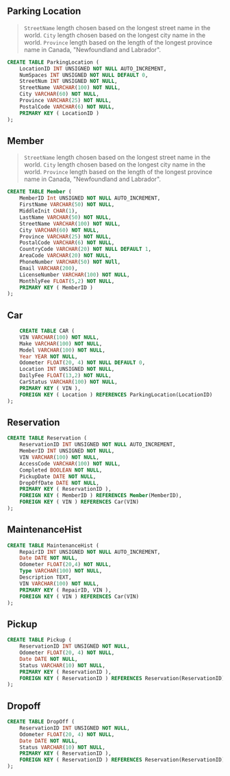 ## Parking Location

> `StreetName` length chosen based on the longest street name in the world. `City` length chosen based on the longest city name in the world. `Province` length based on the length of the longest province name in Canada, "Newfoundland and Labrador".

```sql
CREATE TABLE ParkingLocation (
    LocationID INT UNSIGNED NOT NULL AUTO_INCREMENT,
    NumSpaces INT UNSIGNED NOT NULL DEFAULT 0,
    StreetNum INT UNSIGNED NOT NULL,
    StreetName VARCHAR(100) NOT NULL,
    City VARCHAR(60) NOT NULL,
    Province VARCHAR(25) NOT NULL,
    PostalCode VARCHAR(6) NOT NULL,
    PRIMARY KEY ( LocationID )
);
```

## Member

> `StreetName` length chosen based on the longest street name in the world. `City` length chosen based on the longest city name in the world. `Province` length based on the length of the longest province name in Canada, "Newfoundland and Labrador".

```sql
CREATE TABLE Member (
    MemberID Int UNSIGNED NOT NULL AUTO_INCREMENT,
    FirstName VARCHAR(50) NOT NULL,
    MiddleInit CHAR(1),
    LastName VARCHAR(50) NOT NULL,
    StreetName VARCHAR(100) NOT NULL,
    City VARCHAR(60) NOT NULL,
    Province VARCHAR(25) NOT NULL,
    PostalCode VARCHAR(6) NOT NULL,
    CountryCode VARCHAR(20) NOT NULL DEFAULT 1,
    AreaCode VARCHAR(20) NOT NULL,
    PhoneNumber VARCHAR(50) NOT NUll,
    Email VARCHAR(200),
    LicenseNumber VARCHAR(100) NOT NULL,
    MonthlyFee FLOAT(5,2) NOT NULL,
    PRIMARY KEY ( MemberID )
);
```

## Car

```sql
    CREATE TABLE CAR (
    VIN VARCHAR(100) NOT NULL,
    Make VARCHAR(100) NOT NULL,
    Model VARCHAR(100) NOT NULL,
    Year YEAR NOT NULL,
    Odometer FLOAT(20, 4) NOT NULL DEFAULT 0,
    Location INT UNSIGNED NOT NULL,
    DailyFee FLOAT(13,2) NOT NULL,
    CarStatus VARCHAR(100) NOT NULL,
    PRIMARY KEY ( VIN ),
    FOREIGN KEY ( Location ) REFERENCES ParkingLocation(LocationID)
);
```

## Reservation

```sql
CREATE TABLE Reservation (
    ReservationID INT UNSIGNED NOT NULL AUTO_INCREMENT,
    MemberID INT UNSIGNED NOT NULL,
    VIN VARCHAR(100) NOT NULL,
    AccessCode VARCHAR(100) NOT NULL,
    Completed BOOLEAN NOT NULL,
    PickupDate DATE NOT NULL,
    DropOffDate DATE NOT NULL,
    PRIMARY KEY ( ReservationID ),
    FOREIGN KEY ( MemberID ) REFERENCES Member(MemberID),
    FOREIGN KEY ( VIN ) REFERENCES Car(VIN)
);
```

## MaintenanceHist

```sql
CREATE TABLE MaintenanceHist (
    RepairID INT UNSIGNED NOT NULL AUTO_INCREMENT,
    Date DATE NOT NULL,
    Odometer FLOAT(20,4) NOT NULL,
    Type VARCHAR(100) NOT NULL,
    Description TEXT,
    VIN VARCHAR(100) NOT NULL,
    PRIMARY KEY ( RepairID, VIN ),
    FOREIGN KEY ( VIN ) REFERENCES Car(VIN)
);
```

## Pickup
```sql
CREATE TABLE Pickup (
    ReservationID INT UNSIGNED NOT NULL,
    Odometer FLOAT(20, 4) NOT NULL,
    Date DATE NOT NULL,
    Status VARCHAR(10) NOT NULL,
    PRIMARY KEY ( ReservationID ),
    FOREIGN KEY ( ReservationID ) REFERENCES Reservation(ReservationID)
);
```

## Dropoff
```sql
CREATE TABLE DropOff (
    ReservationID INT UNSIGNED NOT NULL,
    Odometer FLOAT(20, 4) NOT NULL,
    Date DATE NOT NULL,
    Status VARCHAR(10) NOT NULL,
    PRIMARY KEY ( ReservationID ),
    FOREIGN KEY ( ReservationID ) REFERENCES Reservation(ReservationID)
);
```


